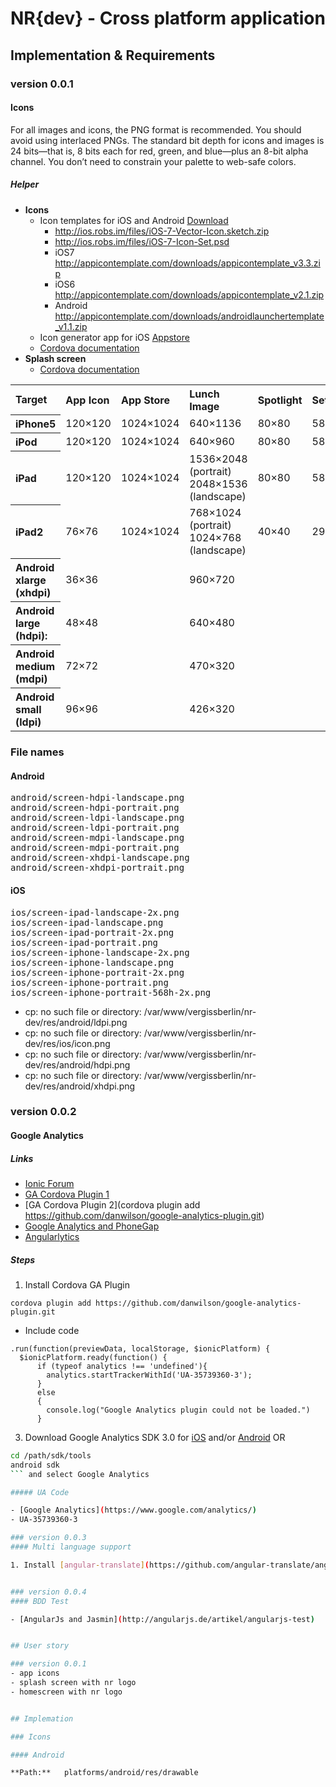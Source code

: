 NR{dev} - Cross platform application
====================================

## Implementation &  Requirements

### version 0.0.1
#### Icons
For all images and icons, the PNG format is recommended. You should avoid using interlaced PNGs.
The standard bit depth for icons and images is 24 bits—that is, 8 bits each for red, green, and blue—plus an 8-bit alpha channel.
You don’t need to constrain your palette to web-safe colors.

##### Helper
- **Icons**
	- Icon templates for iOS and Android [Download](http://appicontemplate.com/)
		- http://ios.robs.im/files/iOS-7-Vector-Icon.sketch.zip
		- http://ios.robs.im/files/iOS-7-Icon-Set.psd
		- iOS7 http://appicontemplate.com/downloads/appicontemplate_v3.3.zip
		- iOS6 http://appicontemplate.com/downloads/appicontemplate_v2.1.zip
		- Android http://appicontemplate.com/downloads/androidlaunchertemplate_v1.1.zip
	- Icon generator app for iOS [Appstore](https://itunes.apple.com/de/app/prepo/id476533227?mt=12&ign-mpt=uo%3D4)
	- [Cordova documentation](http://cordova.apache.org/docs/en/edge/config_ref_images.md.html#Icons%20and%20Splash%20Screens)
- **Splash screen**
	- [Cordova documentation](http://cordova.apache.org/docs/en/3.3.0/cordova_splashscreen_splashscreen.md.html#Splashscreen)


<table width="100%">
  <tr>
    <th align="left" >Target</th>
    <th align="left" >App Icon</th>
    <th align="left" >App Store</th>
    <th align="left" >Lunch Image</th>
    <th align="left" >Spotlight</th>
    <th align="left" >Settings</th>
  </tr>

  <tr>
    <th align="left">iPhone5</th>
    <td>120×120</td>
    <td>1024×1024</td>
    <td>640×1136</td>
    <td>80×80</td>
    <td>58×58</td>
  </tr>

  <tr>
    <th align="left">iPod</th>
    <td>120×120</td>
    <td>1024×1024</td>
    <td>640×960</td>
    <td>80×80</td>
    <td>58×58</td>
  </tr>

  <tr>
    <th align="left">iPad</th>
    <td>120×120</td>
    <td>1024×1024</td>
    <td>
	1536×2048 (portrait)<br>
	2048×1536 (landscape)
    </td>
    <td>80×80</td>
    <td>58×58</td>
  </tr>

  <tr>
    <th align="left">iPad2</th>
    <td>76×76</td>
    <td>1024×1024</td>
    <td>
	768×1024 (portrait)<br>
	1024×768 (landscape)
    </td>
    <td>40×40</td>
    <td>29×29</td>
  </tr>

  <tr>
    <th align="left">Android xlarge (xhdpi)</th>
    <td>36×36</td>
    <td></td>
    <td>960×720</td>
    <td></td>
    <td></td>
  </tr>

  <tr>
    <th align="left">Android large (hdpi):</th>
    <td>48×48</td>
    <td></td>
    <td>640×480</td>
    <td></td>
    <td></td>
  </tr>

  <tr>
    <th align="left">Android medium (mdpi)</th>
    <td>72×72</td>
    <td></td>
    <td>470×320</td>
    <td></td>
    <td></td>
  </tr>

  <tr>
    <th align="left">Android small (ldpi)</th>
    <td>96×96</td>
    <td></td>
    <td>426×320</td>
    <td></td>
    <td></td>
  </tr>

</table>


### File names

#### Android

<pre>
android/screen-hdpi-landscape.png
android/screen-hdpi-portrait.png
android/screen-ldpi-landscape.png
android/screen-ldpi-portrait.png
android/screen-mdpi-landscape.png
android/screen-mdpi-portrait.png
android/screen-xhdpi-landscape.png
android/screen-xhdpi-portrait.png
</pre>

#### iOS

<pre>
ios/screen-ipad-landscape-2x.png
ios/screen-ipad-landscape.png
ios/screen-ipad-portrait-2x.png
ios/screen-ipad-portrait.png
ios/screen-iphone-landscape-2x.png
ios/screen-iphone-landscape.png
ios/screen-iphone-portrait-2x.png
ios/screen-iphone-portrait.png
ios/screen-iphone-portrait-568h-2x.png
</pre>


- cp: no such file or directory: /var/www/vergissberlin/nr-dev/res/android/ldpi.png
- cp: no such file or directory: /var/www/vergissberlin/nr-dev/res/ios/icon.png
- cp: no such file or directory: /var/www/vergissberlin/nr-dev/res/android/hdpi.png
- cp: no such file or directory: /var/www/vergissberlin/nr-dev/res/android/xhdpi.png

### version 0.0.2

#### Google Analytics

##### Links
- [Ionic Forum](http://forum.ionicframework.com/t/google-analytics/4489)
- [GA Cordova Plugin 1](https://github.com/phonegap-build/GAPlugin)
- [GA Cordova Plugin 2](cordova plugin add https://github.com/danwilson/google-analytics-plugin.git)
- [Google Analytics and PhoneGap](http://www.raymondcamden.com/index.cfm/2013/3/28/Google-Analytics-and-PhoneGap)
- [Angularlytics](http://luisfarzati.github.io/angulartics/)

##### Steps
1. Install Cordova GA Plugin
```
cordova plugin add https://github.com/danwilson/google-analytics-plugin.git
```
- Include code
```
.run(function(previewData, localStorage, $ionicPlatform) {
  $ionicPlatform.ready(function() {
      if (typeof analytics !== 'undefined'){
        analytics.startTrackerWithId('UA-35739360-3');
      }
      else
      {
        console.log("Google Analytics plugin could not be loaded.")
      }
```
3. Download Google Analytics SDK 3.0 for [iOS](https://dl.google.com/dl/googleanalyticsservices/GoogleAnalyticsServicesiOS.zip) and/or [Android](https://dl.google.com/dl/googleanalyticsservices/GoogleAnalyticsServicesAndroid.zip) OR
```bash
cd /path/sdk/tools
android sdk
``` and select Google Analytics

##### UA Code

- [Google Analytics](https://www.google.com/analytics/)
- UA-35739360-3

### version 0.0.3
#### Multi language support

1. Install [angular-translate](https://github.com/angular-translate/angular-translate) 


### version 0.0.4
#### BDD Test

- [AngularJs and Jasmin](http://angularjs.de/artikel/angularjs-test)


## User story

### version 0.0.1
- app icons
- splash screen with nr logo
- homescreen with nr logo


## Implemation

### Icons

#### Android

**Path:**	platforms/android/res/drawable



